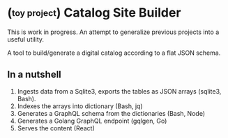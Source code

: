 # (<sub><sup>toy project</sup></sub>) Catalog Site Builder

This is work in progress. An attempt to generalize previous projects into a useful utility.

A tool to build/generate a digital catalog according to a flat JSON schema.

## In a nutshell

1. Ingests data from a Sqlite3, exports the tables as JSON arrays (sqlite3, Bash).
2. Indexes the arrays into dictionary (Bash, jq)
3. Generates a GraphQL schema from the dictionaries (Bash, Node)
4. Generates a Golang GraphQL endpoint (gqlgen, Go)
5. Serves the content (React)

